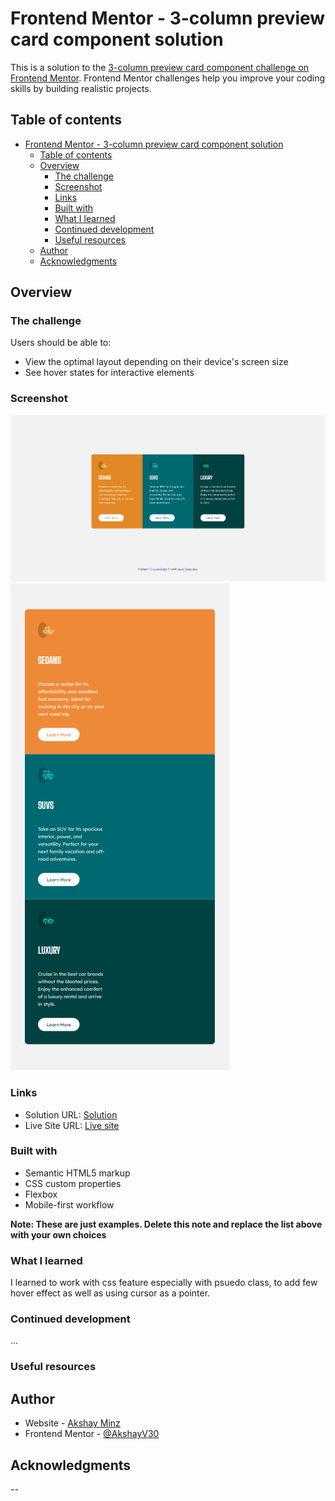 # Frontend Mentor - 3-column preview card component solution

This is a solution to the [3-column preview card component challenge on Frontend Mentor](https://www.frontendmentor.io/challenges/3column-preview-card-component-pH92eAR2-). Frontend Mentor challenges help you improve your coding skills by building realistic projects. 

## Table of contents

- [Frontend Mentor - 3-column preview card component solution](#frontend-mentor---3-column-preview-card-component-solution)
  - [Table of contents](#table-of-contents)
  - [Overview](#overview)
    - [The challenge](#the-challenge)
    - [Screenshot](#screenshot)
    - [Links](#links)
    - [Built with](#built-with)
    - [What I learned](#what-i-learned)
    - [Continued development](#continued-development)
    - [Useful resources](#useful-resources)
  - [Author](#author)
  - [Acknowledgments](#acknowledgments)



## Overview

### The challenge

Users should be able to:

- View the optimal layout depending on their device's screen size
- See hover states for interactive elements

### Screenshot

![Desktop-version](./screenshots/desktop.png)
![Mobile-version](./screenshots/mobile.png)

### Links

- Solution URL: [Solution](https://github.com/AkshayV30/3-column-preview-card-component-main)
- Live Site URL: [Live site](https://akshayv30.github.io/3-column-preview-card-component-main/)

### Built with

- Semantic HTML5 markup
- CSS custom properties
- Flexbox
- Mobile-first workflow
  

**Note: These are just examples. Delete this note and replace the list above with your own choices**

### What I learned

I learned to work with css feature especially with psuedo class, to add few hover effect as well as using cursor as a pointer.


### Continued development

...


### Useful resources

## Author

- Website - [Akshay Minz](https://akshayv30.github.io/3-column-preview-card-component-main/)
- Frontend Mentor - [@AkshayV30](https://www.frontendmentor.io/profile/AkshayV30)


## Acknowledgments

--